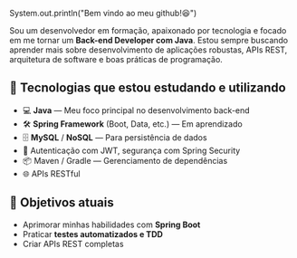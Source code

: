System.out.println("Bem vindo ao meu github!😆")

Sou um desenvolvedor em formação, apaixonado por tecnologia e focado em me tornar um **Back-end Developer com Java**. Estou sempre buscando aprender mais sobre desenvolvimento de aplicações robustas, APIs REST, arquitetura de software e boas práticas de programação.

## 🚀 Tecnologias que estou estudando e utilizando

- 💻 **Java** — Meu foco principal no desenvolvimento back-end
- 🛠️ **Spring Framework** (Boot, Data, etc.) — Em aprendizado
- 🗄️ **MySQL** / **NoSQL** — Para persistência de dados
- 🔐 Autenticação com JWT, segurança com Spring Security
- 📦 Maven / Gradle — Gerenciamento de dependências
- 🌐 APIs RESTful

## 🎯 Objetivos atuais

- Aprimorar minhas habilidades com **Spring Boot**
- Praticar **testes automatizados e TDD**
- Criar APIs REST completas

